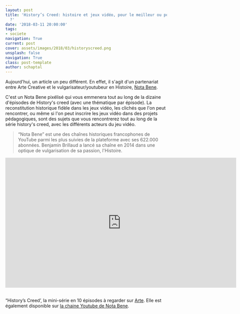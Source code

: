 ```yaml
---
layout: post
title: 'History’s Creed: histoire et jeux vidéo, pour le meilleur ou pour le pire
  ?'
date: '2018-03-11 20:00:00'
tags:
- societe
navigation: True
current: post
cover: assets/images/2018/03/historyscreed.png
unsplash: false
navigation: True
class: post-template
author: schaptal
---
```


Aujourd'hui, un article un peu différent. En effet, il s'agit d'un partenariat entre Arte Creative et le vulgarisateur/youtubeur en Histoire, [Nota Bene](https://www.youtube.com/user/notabenemovies).

C'est un Nota Bene pixélisé qui vous emmenera tout au long de la dizaine d'épisodes de History's creed (avec une thématique par épisode).
La reconstitution historique fidèle dans les jeux vidéo, les clichés que l'on peut rencontrer, ou même si l'on peut inscrire les jeux vidéo dans des projets pédagogiques, sont des sujets que vous rencontrerez tout au long de la série history's creed, avec les différents acteurs du jeu vidéo.

> “Nota Bene” est une des chaînes historiques francophones de YouTube parmi les plus suivies de la plateforme avec ses 622.000 abonnées. Benjamin Brillaud a lancé sa chaîne en 2014 dans une optique de vulgarisation de sa passion, l'Histoire.


<iframe allowfullscreen="true" style="transition-duration:0;transition-property:no;margin:0 auto;position:relative;display:block;background-color:#000000;" frameborder="0" scrolling="no" width="720" height="406" src="https://www.arte.tv/player/v3/index.php?json_url=https%3A%2F%2Fapi.arte.tv%2Fapi%2Fplayer%2Fv1%2Fconfig%2Ffr%2F074699-001-A%3Fautostart%3D0%26lifeCycle%3D1&amp;lang=fr_FR&amp;embed=1&amp;mute=0"></iframe>

<br>


“History’s Creed’, la mini-série en 10 épisodes à regarder sur [Arte](https://www.arte.tv/fr/videos/RC-014308/history-s-creed/).
Elle est également disponible sur [la chaine Youtube de Nota Bene](https://www.youtube.com/watch?v=e5vG-7lzHWU&list=PLgLm3t2YjNL2LvpXMliEdJy60hkC2c-4u).
